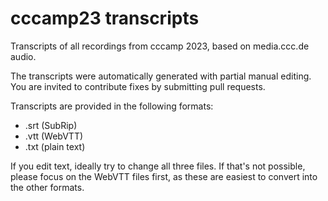 # cccamp23 transcripts

Transcripts of all recordings from cccamp 2023, based on media.ccc.de audio.

The transcripts were automatically generated with partial manual editing.
You are invited to contribute fixes by submitting pull requests.

Transcripts are provided in the following formats:

- .srt (SubRip)
- .vtt (WebVTT)
- .txt (plain text)

If you edit text, ideally try to change all three files. If that's not
possible, please focus on the WebVTT files first, as these are easiest
to convert into the other formats.
